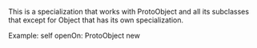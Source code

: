 This is a specialization that works with ProtoObject and all its subclasses that except for Object that has its own specialization.

Example:
self openOn: ProtoObject new